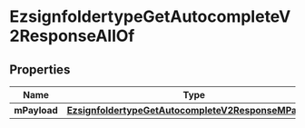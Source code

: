 

# EzsignfoldertypeGetAutocompleteV2ResponseAllOf

## Properties

Name | Type | Description | Notes
------------ | ------------- | ------------- | -------------
**mPayload** | [**EzsignfoldertypeGetAutocompleteV2ResponseMPayload**](EzsignfoldertypeGetAutocompleteV2ResponseMPayload.md) |  | 




